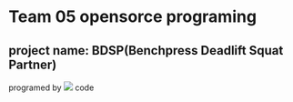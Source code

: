 # Team 05 opensorce programing 

## project name: BDSP(Benchpress Deadlift Squat Partner)

programed by <img src="https://img.shields.io/badge/Python-3766AB?style=flat-square&logo=Python&logoColor=white"/></a> code

